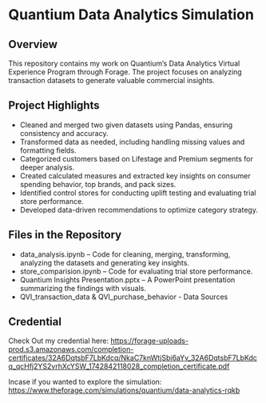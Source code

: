 # Quantium Data Analytics Simulation

## Overview
This repository contains my work on Quantium’s Data Analytics Virtual Experience Program through Forage. The project focuses on analyzing transaction datasets to generate valuable commercial insights.

## Project Highlights
- Cleaned and merged two given datasets using Pandas, ensuring consistency and accuracy.
- Transformed data as needed, including handling missing values and formatting fields.
- Categorized customers based on Lifestage and Premium segments for deeper analysis.
- Created calculated measures and extracted key insights on consumer spending behavior, top brands, and pack sizes.
- Identified control stores for conducting uplift testing and evaluating trial store performance.
- Developed data-driven recommendations to optimize category strategy.

## Files in the Repository
- data_analysis.ipynb – Code for cleaning, merging, transforming, analyzing the datasets and generating key insights.
- store_comparision.ipynb – Code for evaluating trial store performance.
- Quantium Insights Presentation.pptx – A PowerPoint presentation summarizing the findings with visuals.
- QVI_transaction_data & QVI_purchase_behavior - Data Sources

## Credential
Check Out my credential here: https://forage-uploads-prod.s3.amazonaws.com/completion-certificates/32A6DqtsbF7LbKdcq/NkaC7knWtjSbi6aYv_32A6DqtsbF7LbKdcq_qcHfj2YS2vrhXcYSW_1742842118028_completion_certificate.pdf

Incase if you wanted to explore the simulation: https://www.theforage.com/simulations/quantium/data-analytics-rqkb

